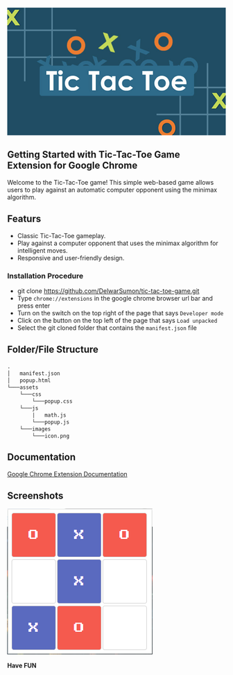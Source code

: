 <p align="center"><a href="https://github.com/DelwarSumon/tic-tac-toe-game"><img src="https://github.com/DelwarSumon/tic-tac-toe-game/blob/main/assets/images/readme.jpg?raw=true" ></a></p>

## Getting Started with Tic-Tac-Toe Game Extension for Google Chrome  

Welcome to the Tic-Tac-Toe game! This simple web-based game allows users to play against an automatic computer opponent using the minimax algorithm. 

## Featurs

- Classic Tic-Tac-Toe gameplay.
- Play against a computer opponent that uses the minimax algorithm for intelligent moves.
- Responsive and user-friendly design.

### Installation Procedure

- git clone https://github.com/DelwarSumon/tic-tac-toe-game.git
- Type `chrome://extensions` in the google chrome browser url bar and press enter
- Turn on the switch on the top right of the page that says `Developer mode`
- Click on the button on the top left of the page that says `Load unpacked`
- Select the git cloned folder that contains the `manifest.json` file

## Folder/File Structure

```CLEA
.
│   manifest.json
│   popup.html
└───assets
    └───css
        └───popup.css
    └───js
        |   math.js
        └───popup.js
    └───images
        └───icon.png
```

## Documentation

[Google Chrome Extension Documentation](https://developer.chrome.com/docs/extensions/)

## Screenshots

<img src="https://github.com/DelwarSumon/tic-tac-toe-game/blob/main/assets/images/extension.png?raw=true">

**Have FUN**

